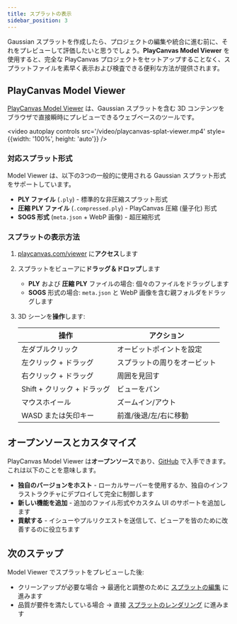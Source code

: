 ```yaml
---
title: スプラットの表示
sidebar_position: 3
---
```


Gaussian スプラットを作成したら、プロジェクトの編集や統合に進む前に、それをプレビューして評価したいと思うでしょう。**PlayCanvas Model Viewer** を使用すると、完全な PlayCanvas プロジェクトをセットアップすることなく、スプラットファイルを素早く表示および検査できる便利な方法が提供されます。

## PlayCanvas Model Viewer

[PlayCanvas Model Viewer](https://playcanvas.com/viewer) は、Gaussian スプラットを含む 3D コンテンツをブラウザで直接瞬時にプレビューできるウェブベースのツールです。

<video autoplay controls src='/video/playcanvas-splat-viewer.mp4' style={{width: '100%', height: 'auto'}} />

### 対応スプラット形式

Model Viewer は、以下の3つの一般的に使用される Gaussian スプラット形式をサポートしています。

- **PLY ファイル** (`.ply`) - 標準的な非圧縮スプラット形式
- **圧縮 PLY ファイル** (`.compressed.ply`) - PlayCanvas 圧縮 (量子化) 形式
- **SOGS 形式** (`meta.json` + WebP 画像) - 超圧縮形式

### スプラットの表示方法

1. [playcanvas.com/viewer](https://playcanvas.com/viewer) に**アクセス**します
2. スプラットをビューアに**ドラッグ＆ドロップ**します
   - **PLY** および **圧縮 PLY** ファイルの場合: 個々のファイルをドラッグします
   - **SOGS** 形式の場合: `meta.json` と WebP 画像を含む親フォルダをドラッグします
3. 3D シーンを**操作**します:

   | 操作 | アクション |
   |---------|--------|
   | 左ダブルクリック | オービットポイントを設定 |
   | 左クリック + ドラッグ | スプラットの周りをオービット |
   | 右クリック + ドラッグ | 周囲を見回す |
   | Shift + クリック + ドラッグ | ビューをパン |
   | マウスホイール | ズームイン/アウト |
   | WASD または矢印キー | 前進/後退/左/右に移動 |

## オープンソースとカスタマイズ

PlayCanvas Model Viewer は**オープンソース**であり、[GitHub](https://github.com/playcanvas/model-viewer) で入手できます。これは以下のことを意味します。

- **独自のバージョンをホスト** - ローカルサーバーを使用するか、独自のインフラストラクチャにデプロイして完全に制御します
- **新しい機能を追加** - 追加のファイル形式やカスタム UI のサポートを追加します
- **貢献する** - イシューやプルリクエストを送信して、ビューアを皆のために改善するのに役立ちます

## 次のステップ

Model Viewer でスプラットをプレビューした後:

- クリーンアップが必要な場合 → 最適化と調整のために [スプラットの編集](../editing) に進みます
- 品質が要件を満たしている場合 → 直接 [スプラットのレンダリング](../rendering) に進みます
